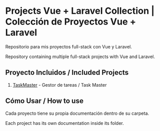 # Projects Vue + Laravel Collection | Colección de Proyectos Vue + Laravel

Repositorio para mis proyectos full-stack con Vue y Laravel.

Repository containing multiple full-stack projects with Vue and Laravel.

## Proyecto Incluidos / Included Projects

1. [TaskMaster](./TaskMaster) - Gestor de tareas / Task Master

## Cómo Usar / How to use

Cada proyecto tiene su propia documentación dentro de su carpeta.

Each project has its own documentation inside its folder.
